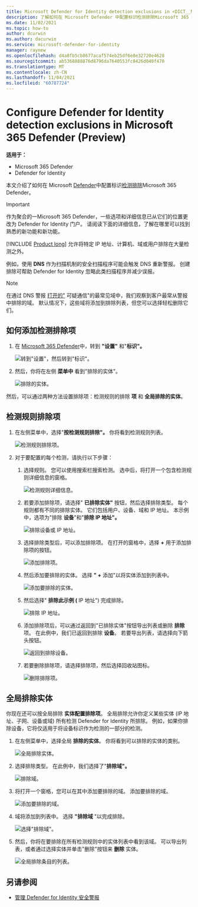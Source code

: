 ```yaml
---
title: Microsoft Defender for Identity detection exclusions in <DICT__Microsoft⚐365⚐Defender>Microsoft 365 Defender</DICT__Microsoft⚐365⚐Defender>
description: 了解如何在 Microsoft Defender 中配置标识检测排除Microsoft 365 Defender。
ms.date: 11/02/2021
ms.topic: how-to
author: dcurwin
ms.author: dacurwin
ms.service: microsoft-defender-for-identity
manager: raynew
ms.openlocfilehash: d4a8fb5cb8677acaf574eb25df6e8e32720e4628
ms.sourcegitcommit: ab5368888876d8796da7640553fc8426d040f470
ms.translationtype: MT
ms.contentlocale: zh-CN
ms.lasthandoff: 11/04/2021
ms.locfileid: "60787724"
---
```

# <a name="configure-defender-for-identity-detection-exclusions-in-microsoft-365-defender-preview"></a>Configure Defender for Identity detection exclusions in Microsoft 365 Defender (Preview) 

**适用于：**

- Microsoft 365 Defender
- Defender for Identity

本文介绍了如何在 Microsoft [Defender](/defender-for-identity)中配置标识[检测排除](/microsoft-365/security/defender/overview-security-center)Microsoft 365 Defender。

> [!IMPORTANT]
> 作为聚合的一Microsoft 365 Defender，一些选项和详细信息已从它们的位置更改为 Defender for Identity 门户。 请阅读下面的详细信息，了解在哪里可以找到熟悉的新功能和新功能。

[!INCLUDE [Product long](includes/product-long.md)] 允许将特定 IP 地址、计算机、域或用户排除在大量检测之外。

例如，使用 **DNS** 作为扫描机制的安全扫描程序可能会触发 DNS 重新警报。 创建排除可帮助 Defender for Identity 忽略此类扫描程序并减少误报。

>[!NOTE]
>在通过 DNS 警报 [打开的"](/defender-for-identity/exfiltration-alerts#suspicious-communication-over-dns-external-id-2031) 可疑通信"的最常见域中，我们观察到客户最常从警报中排除的域。 默认情况下，这些域将添加到排除列表，但您可以选择轻松删除它们。

## <a name="how-to-add-detection-exclusions"></a>如何添加检测排除项

1. 在 [Microsoft 365 Defender](https://security.microsoft.com/)中，转到 **"设置"** 和"**标识"。**

    ![转到"设置"，然后转到"标识"。](../../media/defender-identity/settings-identities.png)

1. 然后，你将在左侧 **菜单中** 看到"排除的实体"。

    ![排除的实体。](../../media/defender-identity/excluded-entities.png)

然后，可以通过两种方法设置排除项：检测规则的排除 **项** 和 **全局排除的实体**。

## <a name="exclusions-by-detection-rule"></a>检测规则排除项

1. 在左侧菜单中，选择"**按检测规则排除"。** 你将看到检测规则列表。

    ![检测规则排除项。](../../media/defender-identity/exclusions-by-detection-rule.png)

1. 对于要配置的每个检测，请执行以下步骤：

    1. 选择规则。 您可以使用搜索栏搜索检测。 选中后，将打开一个包含检测规则详细信息的窗格。

        ![检测规则详细信息。](../../media/defender-identity/detection-rule-details.png)

    1. 若要添加排除项，请选择" **已排除实体"** 按钮，然后选择排除类型。 每个规则都有不同的排除实体。 它们包括用户、设备、域和 IP 地址。 本示例中，选项为"排除 **设备**"和"**排除 IP 地址"。**

        ![排除设备或 IP 地址。](../../media/defender-identity/exclude-devices-or-ip-addresses.png)

    1. 选择排除类型后，可以添加排除项。 在打开的窗格中，选择 **+** 用于添加排除项的按钮。

        ![添加排除项。](../../media/defender-identity/add-exclusion.png)

    1. 然后添加要排除的实体。 选择 **" +** 添加"以将实体添加到列表中。

        ![添加要排除的实体。](../../media/defender-identity/add-excluded-entity.png)

    1. 然后选择" **排除此示例 (** IP 地址") 完成排除。

        ![排除 IP 地址。](../../media/defender-identity/exclude-ip-addresses.png)

    1. 添加排除项后，可以通过返回到"已排除实体"按钮导出列表或删除 **排除** 项。 在此例中，我们已返回到排除 **设备**。 若要导出列表，请选择向下箭头按钮。

        ![返回到排除设备。](../../media/defender-identity/return-to-exclude-devices.png)

    1. 若要删除排除项，请选择排除项，然后选择回收站图标。

        ![删除排除项。](../../media/defender-identity/delete-exclusion.png)

## <a name="global-excluded-entities"></a>全局排除实体

你现在还可以按全局排除 **实体配置排除项**。 全局排除允许你定义某些实体 (IP 地址、子网、设备或域) 所有检测 Defender for Identity 所排除。 例如，如果你排除设备，它将仅适用于将设备标识作为检测的一部分的检测。

1. 在左侧菜单中，选择全局 **排除的实体**。 你将看到可以排除的实体的类别。

    ![全局排除实体。](../../media/defender-identity/global-excluded-entities.png)

1. 选择排除类型。 在此例中，我们选择了"**排除域"。**

    ![排除域。](../../media/defender-identity/exclude-domains.png)

1. 将打开一个窗格，您可以在其中添加要排除的域。 添加要排除的域。

    ![添加要排除的域。](../../media/defender-identity/add-excluded-domain.png)

1. 域将添加到列表中。 选择 **"排除域** "以完成排除。

    ![选择"排除域"。](../../media/defender-identity/select-exclude-domains.png)

1. 然后，你将在要排除在所有检测规则中的实体列表中看到该域。 可以导出列表，或者通过选择实体并单击"删除"按钮来 **删除** 实体。

    ![全局排除条目的列表。](../../media/defender-identity/global-excluded-entries-list.png)

## <a name="see-also"></a>另请参阅

- [管理 Defender for Identity 安全警报](manage-security-alerts.md)
